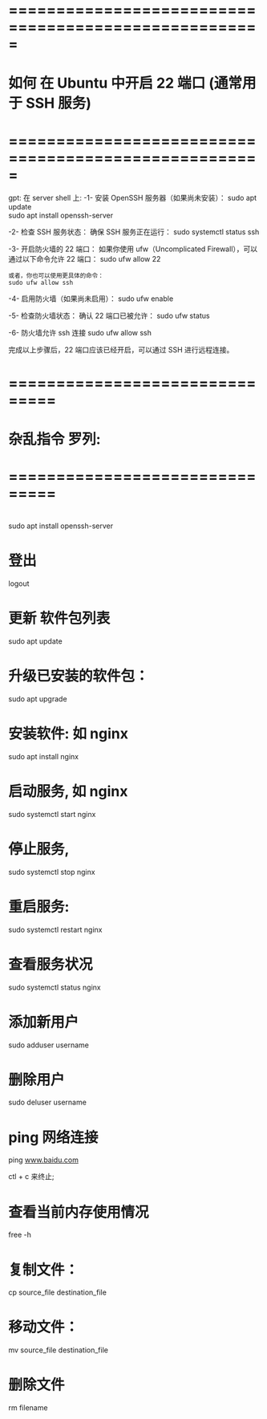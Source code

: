 








# ===================================================== #
#     如何 在 Ubuntu 中开启 22 端口  (通常用于 SSH 服务)
# ===================================================== #

gpt:
在 server shell 上:
-1- 安装 OpenSSH 服务器（如果尚未安装）：
    sudo apt update  
    sudo apt install openssh-server  

-2- 检查 SSH 服务状态：
    确保 SSH 服务正在运行：
    sudo systemctl status ssh  

-3- 开启防火墙的 22 端口：
    如果你使用 ufw（Uncomplicated Firewall），可以通过以下命令允许 22 端口：
    sudo ufw allow 22  

    或者，你也可以使用更具体的命令：
    sudo ufw allow ssh  

-4- 启用防火墙（如果尚未启用）：
    sudo ufw enable  

-5- 检查防火墙状态：
    确认 22 端口已被允许：
    sudo ufw status  

-6- 防火墙允许 ssh 连接
    sudo ufw allow ssh


完成以上步骤后，22 端口应该已经开启，可以通过 SSH 进行远程连接。








# =============================== #
#      杂乱指令 罗列:
# =============================== #





# 
sudo apt install openssh-server




# 登出
logout


# 更新 软件包列表
sudo apt update  


# 升级已安装的软件包：
sudo apt upgrade  


# 安装软件: 如 nginx
sudo apt install nginx  


# 启动服务, 如 nginx
sudo systemctl start nginx  

# 停止服务,
sudo systemctl stop nginx  


# 重启服务:
sudo systemctl restart nginx  

# 查看服务状况
sudo systemctl status nginx  



# 添加新用户
sudo adduser username 

# 删除用户
sudo deluser username  


# ping 网络连接
ping www.baidu.com

ctl + c 来终止;



# 查看当前内存使用情况
free -h


# 复制文件：
cp source_file destination_file  


# 移动文件：
mv source_file destination_file 


# 删除文件
rm filename  


























